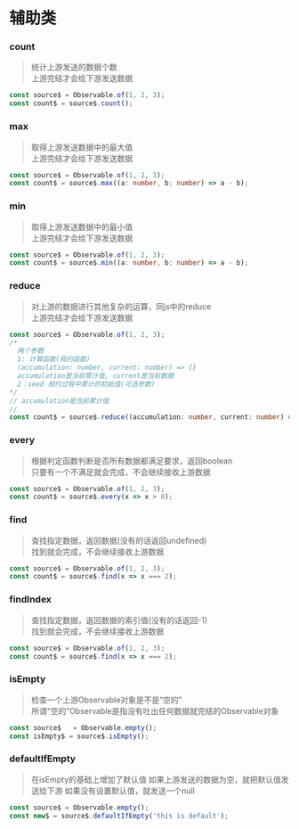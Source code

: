 # 辅助类

### count
> 统计上游发送的数据个数  
> 上游完结才会给下游发送数据
```ts
const source$ = Observable.of(1, 2, 3);
const count$ = source$.count();
```
### max
> 取得上游发送数据中的最大值  
> 上游完结才会给下游发送数据
```ts
const source$ = Observable.of(1, 2, 3);
const count$ = source$.max((a: number, b: number) => a - b);
```
### min
> 取得上游发送数据中的最小值  
> 上游完结才会给下游发送数据
```ts
const source$ = Observable.of(1, 2, 3);
const count$ = source$.min((a: number, b: number) => a - b);
```
### reduce
> 对上游的数据进行其他复杂的运算，同js中的reduce  
> 上游完结才会给下游发送数据
```ts
const source$ = Observable.of(1, 2, 3);
/*
  两个参数
  1: 计算函数(规约函数)
  (accumulation: number, current: number) => {}
  accumulation是当前累计值, current是当前数据
  2：seed 规约过程中累计的初始值(可选参数)
*/
// accumulation是当前累计值
// 
const count$ = source$.reduce((accumulation: number, current: number) => accumulation + current, 0);

```
### every
> 根据判定函数判断是否所有数据都满足要求，返回boolean  
> 只要有一个不满足就会完成，不会继续接收上游数据
```ts
const source$ = Observable.of(1, 2, 3);
const count$ = source$.every(x => x > 0);

```
### find
> 查找指定数据，返回数据(没有的话返回undefined)  
> 找到就会完成，不会继续接收上游数据  
```ts
const source$ = Observable.of(1, 2, 3);
const count$ = source$.find(x => x === 2);
```
### findIndex
> 查找指定数据，返回数据的索引值(没有的话返回-1)  
> 找到就会完成，不会继续接收上游数据  
```ts
const source$ = Observable.of(1, 2, 3);
const count$ = source$.find(x => x === 2);
```
### isEmpty
> 检查⼀个上游Observable对象是不是“空的”  
> 所谓“空的”Observable是指没有吐出任何数据就完结的Observable对象
```ts
const source$	= Observable.empty();
const isEmpty$ = source$.isEmpty();
```
### defaultIfEmpty
> 在isEmpty的基础上增加了默认值
> 如果上游发送的数据为空，就把默认值发送给下游
> 如果没有设置默认值，就发送一个null
```ts
const source$ = Observable.empty();
const new$ = source$.defaultIfEmpty('this is default');
```